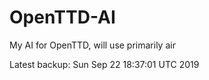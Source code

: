 # OpenTTD-AI
My AI for OpenTTD, will use primarily air

Latest backup: Sun Sep 22 18:37:01 UTC 2019
